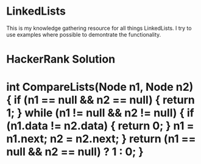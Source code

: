 # LinkedLists

This is my knowledge gathering resource for all things LinkedLists. I try to use examples where possible to demontrate the functionality. 

<h1>HackerRank Solution<h1>

int CompareLists(Node n1, Node n2) {
    if (n1 == null && n2 == null) {
        return 1;
    }
    while (n1 != null && n2 != null) {
        if (n1.data != n2.data) {
            return 0;
        }
        n1 = n1.next;
        n2 = n2.next;
    }
    return (n1 == null && n2 == null) ? 1 : 0;
}
